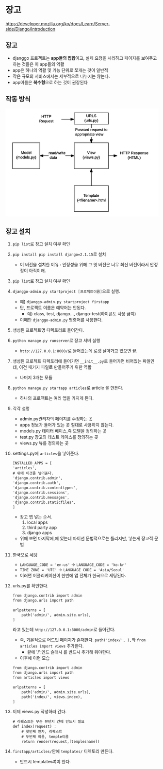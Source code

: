 # 장고
https://developer.mozilla.org/ko/docs/Learn/Server-side/Django/Introduction
## 장고
- djanggo 프로젝트는 **app들의 집합**이고, 실제 요청을 처리하고 페이지를 보여주고 하는 것들은 이 app들의 역활
- app은 하나의 역활 및 기능 단위로 쪼개는 것이 일반적
- 작은 규모의 서비스에서는 세부적으로 나누지는 않는다.
- app이름은 **복수형**으로 하는 것이 권장된다
## 작동 방식
![basic-django](./basic-django.png)
## 장고 설치
1. `pip list`로 장고 설치 여부 확인
2. `pip install pip install django=2.1.15`로 설치
    - 이 버전을 설치한 이유 : 안정성을 위해 그 윗 버전은 너무 최신 버전이라서 안정정이 아직이래.
3. `pip list`로 장고 설치 여부 확인
4. `djanggo-admin.py startproject [프로젝트이름]`으로 실행.
    - 예) `djanggo-admin.py startproject firstapp`
    - 단, 프로젝트 이름은 예약어는 안된다.
        - 예) class, test, django..., django-test(하이픈도 사용 금지)
    - 이때만 `djanggo-admin.py` 명령어를 사용한다.
5. 생성된 프로젝트명 디렉토리로 들어간다.
6. `python manage.py runserver`로 장고 서버 실행
    - `http://127.0.0.1:8000/`로 들어갔는데 로켓 날아가고 있으면 끝.
7. 생성된 프로젝트 디렉토리에 들어가면  `__init__.py`로 들어가면 비어있는 파일인데, 이건 패키지 파일로 만들어주기 위한 역활
    - 나머지 3개는 모듈
8. `python manage.py startapp articles`로 article 을 만든다.
    - 하나의 프로젝트는 여러 앱을 가지게 된다.
9. 각각 설명
    - admin.py관리자의 페이지를 수정하는 곳
    - apps 정보가 들어가 있는 곳 절대로 사용하지 않는다.
    - models.py 데이터 베이스,즉 모델을 정의하는 곳
    - test.py 장고의 테스트 케이스를 정의하는 곳
    - views.py 뷰를 정의하는 곳
10. settings.py에 `articles`을 넣어준다.
    ```
    INSTALLED_APPS = [
    'articles',
    # 위에 이것을 넣어준다.
    'django.contrib.admin',
    'django.contrib.auth',
    'django.contrib.contenttypes',
    'django.contrib.sessions',
    'django.contrib.messages',
    'django.contrib.staticfiles',
    ]
    ```
    - 장고 앱 넣는 순서.
        1. local apps
        2. third party app
        3. django apps
    - 위에 보면 마지막에,에 있는데 파이선 문법적으로는 틀리지만, 넣는게 장고적 문법

11. 한국으로 세팅
    - `LANGUAGE_CODE = 'en-us'` -> `LANGUAGE_CODE = 'ko-kr'`
    - `TIME_ZONE = 'UTC'` -> `LANGUAGE_CODE = 'Asia/Seoul'`
    - 이러면 어플리케이션이 한번에 앱 전체가 한국으로 세팅된다.

12. urls.py를 확인한다.
    ```
    from django.contrib import admin
    from django.urls import path

    urlpatterns = [
        path('admin/', admin.site.urls),
    ]
    ```
    라고 있는데 `http://127.0.0.1:8000/admin`로 들어간다.
    - 즉, 기본적으로 어드민 페이지가 존재한다.
    `path('index/', ),`와 `from articles import views` 추가한다.
        - 끝에 '/':엔드 슬래시 를 반드시 추가해 줘야한다.
    - 이후에 이런 모습
    ```
    from django.contrib import admin
    from django.urls import path
    from articles import views

    urlpatterns = [
        path('admin/', admin.site.urls),
        path('index/', views.index),
    ]
    ```
13. 이제 views.py 작성하러 간다.
    ```
    # 리퀘스트는 무슨 뷰던지 간에 반드시 필요
    def index(request) :
        # 첫번째 인자, 리퀘스트
        # 두번째 이름, temple이름
        return render(request,[templesname])
    ```
14. `firstapp/articles/`안에 `templates/` 디렉토리 만든다.
    - 반드시 template**s**여야 한다.
